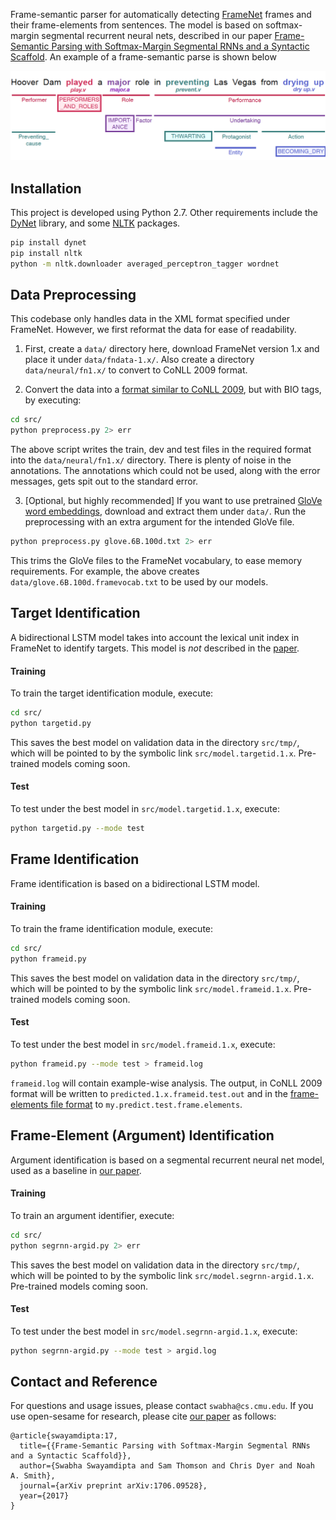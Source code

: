 Frame-semantic parser for automatically detecting [FrameNet](https://framenet.icsi.berkeley.edu/fndrupal/) frames and their frame-elements from sentences. The model is based on  softmax-margin segmental recurrent neural nets, described in our paper [Frame-Semantic Parsing with Softmax-Margin Segmental RNNs and a Syntactic Scaffold](https://arxiv.org/abs/1706.09528). An example of a frame-semantic parse is shown below

![Frame-semantics example](fig/fsp-example.png)

## Installation

This project is developed using Python 2.7. Other requirements include the [DyNet](http://dynet.readthedocs.io/en/latest/python.html) library, and some [NLTK](https://www.nltk.org/) packages.

```sh
pip install dynet
pip install nltk
python -m nltk.downloader averaged_perceptron_tagger wordnet
```

## Data Preprocessing

This codebase only handles data in the XML format specified under FrameNet. However, we first reformat the data for ease of readability.

1. First, create a `data/` directory here, download FrameNet version 1.x and place it under `data/fndata-1.x/`. Also create a directory `data/neural/fn1.x/` to convert to CoNLL 2009 format.

2. Convert the data into a [format similar to CoNLL 2009](https://ufal.mff.cuni.cz/conll2009-st/task-description.html), but with BIO tags, by executing:
```sh
cd src/
python preprocess.py 2> err
```
The above script writes the train, dev and test files in the required format into the `data/neural/fn1.x/` directory. There is plenty of noise in the annotations. The annotations which could not be used, along with the error messages, gets spit out to the standard error.

3. [Optional, but highly recommended] If you want to use pretrained [GloVe word embeddings](https://nlp.stanford.edu/projects/glove/), download and extract them under `data/`. Run the preprocessing with an extra argument for the intended GloVe file.

```sh
python preprocess.py glove.6B.100d.txt 2> err
``` 
This trims the GloVe files to the FrameNet vocabulary, to ease memory requirements. For example, the above creates `data/glove.6B.100d.framevocab.txt` to be used by our models.

## Target Identification

A bidirectional LSTM model takes into account the lexical unit index in FrameNet to identify targets. This model is *not* described in the [paper](https://arxiv.org/abs/1706.09528).

#### Training
To train the target identification module, execute:

```sh
cd src/
python targetid.py
```
This saves the best model on validation data in the directory `src/tmp/`, which will be pointed to by the symbolic link `src/model.targetid.1.x`. Pre-trained models coming soon.

#### Test
To test under the best model in `src/model.targetid.1.x`, execute:

```sh
python targetid.py --mode test
```

## Frame Identification

Frame identification is based on a bidirectional LSTM model.

#### Training
To train the frame identification module, execute:

```sh
cd src/
python frameid.py
```
This saves the best model on validation data in the directory `src/tmp/`, which will be pointed to by the symbolic link `src/model.frameid.1.x`. Pre-trained models coming soon.

#### Test
To test under the best model in `src/model.frameid.1.x`, execute:

```sh
python frameid.py --mode test > frameid.log
```
`frameid.log` will contain example-wise analysis. The output, in CoNLL 2009 format will be written to `predicted.1.x.frameid.test.out` and in the [frame-elements file format](https://github.com/Noahs-ARK/semafor/tree/master/training/data) to `my.predict.test.frame.elements`.

## Frame-Element (Argument) Identification

Argument identification is based on a segmental recurrent neural net model, used as a baseline in [our paper](https://arxiv.org/abs/1706.09528).

#### Training
To train an argument identifier, execute:
```sh
cd src/
python segrnn-argid.py 2> err
```
This saves the best model on validation data in the directory `src/tmp/`, which will be pointed to by the symbolic link `src/model.segrnn-argid.1.x`. Pre-trained models coming soon.

#### Test
To test under the best model in `src/model.segrnn-argid.1.x`, execute:

```sh
python segrnn-argid.py --mode test > argid.log
```

## Contact and Reference

For questions and usage issues, please contact `swabha@cs.cmu.edu`. If you use open-sesame for research, please cite [our paper](https://arxiv.org/pdf/1706.09528.pdf) as follows:

```
@article{swayamdipta:17,
  title={{Frame-Semantic Parsing with Softmax-Margin Segmental RNNs and a Syntactic Scaffold}},
  author={Swabha Swayamdipta and Sam Thomson and Chris Dyer and Noah A. Smith},
  journal={arXiv preprint arXiv:1706.09528},
  year={2017}
}
```

